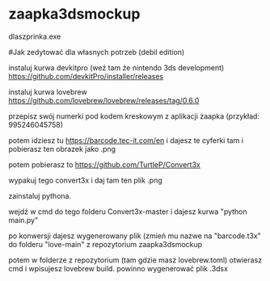 # zaapka3dsmockup
dlaszprinka.exe

#Jak zedytować dla własnych potrzeb (debil edition)

instaluj kurwa devkitpro (weź tam że nintendo 3ds development) https://github.com/devkitPro/installer/releases

instaluj kurwa lovebrew https://github.com/lovebrew/lovebrew/releases/tag/0.6.0

przepisz swój numerki pod kodem kreskowym z aplikacji żaapka (przykład: 995246045758)

potem idziesz tu https://barcode.tec-it.com/en i dajesz te cyferki tam i pobierasz ten obrazek jako .png

potem pobierasz to https://github.com/TurtleP/Convert3x

wypakuj tego convert3x i daj tam ten plik .png 

zainstaluj pythona.

wejdź w cmd do tego folderu Convert3x-master i dajesz kurwa "python main.py"

po konwersji dajesz wygenerowany plik (zmień mu nazwe na "barcode.t3x" do folderu "love-main" z repozytorium zaapka3dsmockup

potem w folderze z repozytorium (tam gdzie masz lovebrew.toml) otwierasz cmd i wpisujesz lovebrew build. powinno wygenerować plik .3dsx


